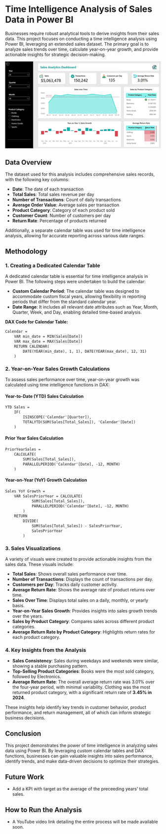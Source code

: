 # Time Intelligence Analysis of Sales Data in Power BI

Businesses require robust analytical tools to derive insights from their sales data. This project focuses on conducting a time intelligence analysis using Power BI, leveraging an extended sales dataset. The primary goal is to analyze sales trends over time, calculate year-on-year growth, and provide actionable insights for strategic decision-making.

![Overview Page](/images/Overview%20Page.jpg)


## Data Overview

The dataset used for this analysis includes comprehensive sales records, with the following key columns:
- **Date**: The date of each transaction
- **Total Sales**: Total sales revenue per day
- **Number of Transactions**: Count of daily transactions
- **Average Order Value**: Average sales per transaction
- **Product Category**: Category of each product sold
- **Customer Count**: Number of customers per day
- **Return Rate**: Percentage of products returned

Additionally, a separate calendar table was used for time intelligence analysis, allowing for accurate reporting across various date ranges.

## Methodology

### 1. Creating a Dedicated Calendar Table

A dedicated calendar table is essential for time intelligence analysis in Power BI. The following steps were undertaken to build the calendar:

- **Custom Calendar Period**: The calendar table was designed to accommodate custom fiscal years, allowing flexibility in reporting periods that differ from the standard calendar year.
- **Date Range**: It includes all relevant date attributes such as Year, Month, Quarter, Week, and Day, enabling detailed time-based analysis.

**DAX Code for Calendar Table:**

```DAX
Calendar = 
    VAR min_date = MIN(Sales[Date])
    VAR max_date = MAX(Sales[Date])
    RETURN CALENDAR(
        DATE(YEAR(min_date), 1, 1), DATE(YEAR(max_date), 12, 31)
    )
```

### 2. Year-on-Year Sales Growth Calculations

To assess sales performance over time, year-on-year growth was calculated using time intelligence functions in DAX:

#### **Year-to-Date (YTD) Sales Calculation**

```DAX
YTD Sales = 
    IF(
        ISINSCOPE('Calendar'[Quarter]),
        TOTALYTD(SUM(Sales[Total_Sales]), 'Calendar'[Date])
    )
```

#### **Prior Year Sales Calculation**

```DAX
PriorYearSales = 
    CALCULATE(
        SUM(Sales[Total_Sales]),
        PARALLELPERIOD('Calendar'[Date], -12, MONTH)
    )
```

#### **Year-on-Year (YoY) Growth Calculation**

```DAX
Sales YoY Growth = 
    VAR SalesPriorYear = CALCULATE(
            SUM(Sales[Total_Sales]),
            PARALLELPERIOD('Calendar'[Date], -12, MONTH)
        )
    RETURN
        DIVIDE(
            SUM(Sales[Total_Sales]) - SalesPriorYear,
            SalesPriorYear
        )
```

### 3. Sales Visualizations

A variety of visuals were created to provide actionable insights from the sales data. These visuals include:

- **Total Sales**: Shows overall sales performance over time.
- **Number of Transactions**: Displays the count of transactions per day.
- **Customers per Day**: Tracks daily customer activity.
- **Average Return Rate**: Shows the average rate of product returns over time.
- **Sales Over Time**: Displays total sales on a daily, monthly, or yearly basis.
- **Year-on-Year Sales Growth**: Provides insights into sales growth trends over the years.
- **Sales by Product Category**: Compares sales across different product categories.
- **Average Return Rate by Product Category**: Highlights return rates for each product category.

### 4. Key Insights from the Analysis

- **Sales Consistency**: Sales during weekdays and weekends were similar, showing a stable purchasing pattern.
- **Top-Selling Product Categories**: Books were the most sold category, followed by Electronics.
- **Average Return Rate**: The overall average return rate was 3.01% over the four-year period, with minimal variability. Clothing was the most returned product category, with a significant return rate of **3.45% in 2024**.

These insights help identify key trends in customer behavior, product performance, and return management, all of which can inform strategic business decisions.

## Conclusion

This project demonstrates the power of time intelligence in analyzing sales data using Power BI. By leveraging custom calendar tables and DAX functions, businesses can gain valuable insights into sales performance, identify trends, and make data-driven decisions to optimize their strategies.

## Future Work
- Add a KPI with target as the average of the preceeding years' total sales.

## How to Run the Analysis
- A YouTube video link detailing the entire process will be made available soon.
